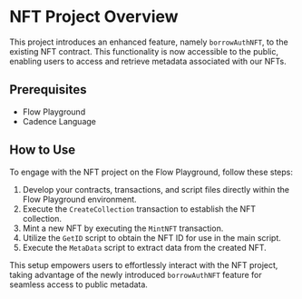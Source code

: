 # NFT Project Overview

This project introduces an enhanced feature, namely `borrowAuthNFT`, to the existing NFT contract. This functionality is now accessible to the public, enabling users to access and retrieve metadata associated with our NFTs.

## Prerequisites

- Flow Playground
- Cadence Language

## How to Use

To engage with the NFT project on the Flow Playground, follow these steps:

1. Develop your contracts, transactions, and script files directly within the Flow Playground environment.
2. Execute the `CreateCollection` transaction to establish the NFT collection.
3. Mint a new NFT by executing the `MintNFT` transaction.
4. Utilize the `GetID` script to obtain the NFT ID for use in the main script.
5. Execute the `MetaData` script to extract data from the created NFT.

This setup empowers users to effortlessly interact with the NFT project, taking advantage of the newly introduced `borrowAuthNFT` feature for seamless access to public metadata.
